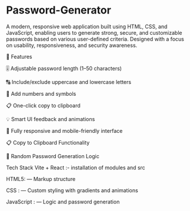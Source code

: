 # Password-Generator
A modern, responsive web application built using HTML, CSS, and JavaScript,
enabling users to generate strong, secure, and customizable passwords based on 
various user-defined criteria. Designed with a focus on usability, responsiveness,
and security awareness.

🚀 Features 

🎚️ Adjustable password length (1–50 characters)

🔠 Include/exclude uppercase and lowercase letters

🔢 Add numbers and symbols

📋 One-click copy to clipboard

💡 Smart UI feedback and animations

📱 Fully responsive and mobile-friendly interface

📋 Copy to Clipboard Functionality

🧠 Random Password Generation Logic

Tech Stack
Vite + React :- installation of modules and src

HTML5: — Markup structure

CSS : — Custom styling with gradients and animations

JavaScript : — Logic and password generation
